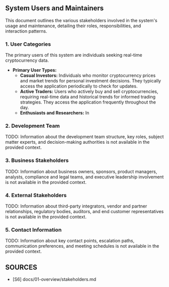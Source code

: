 ## System Users and Maintainers

This document outlines the various stakeholders involved in the system's usage and maintenance, detailing their roles, responsibilities, and interaction patterns.

### 1. User Categories

The primary users of this system are individuals seeking real-time cryptocurrency data.

*   **Primary User Types:**
    *   **Casual Investors:** Individuals who monitor cryptocurrency prices and market trends for personal investment decisions. They typically access the application periodically to check for updates.
    *   **Active Traders:** Users who actively buy and sell cryptocurrencies, requiring real-time data and historical trends for informed trading strategies. They access the application frequently throughout the day.
    *   **Enthusiasts and Researchers:** In

### 2. Development Team

TODO: Information about the development team structure, key roles, subject matter experts, and decision-making authorities is not available in the provided context.

### 3. Business Stakeholders

TODO: Information about business owners, sponsors, product managers, analysts, compliance and legal teams, and executive leadership involvement is not available in the provided context.

### 4. External Stakeholders

TODO: Information about third-party integrators, vendor and partner relationships, regulatory bodies, auditors, and end customer representatives is not available in the provided context.

### 5. Contact Information

TODO: Information about key contact points, escalation paths, communication preferences, and meeting schedules is not available in the provided context.

## SOURCES

- [S6] docs/01-overview/stakeholders.md